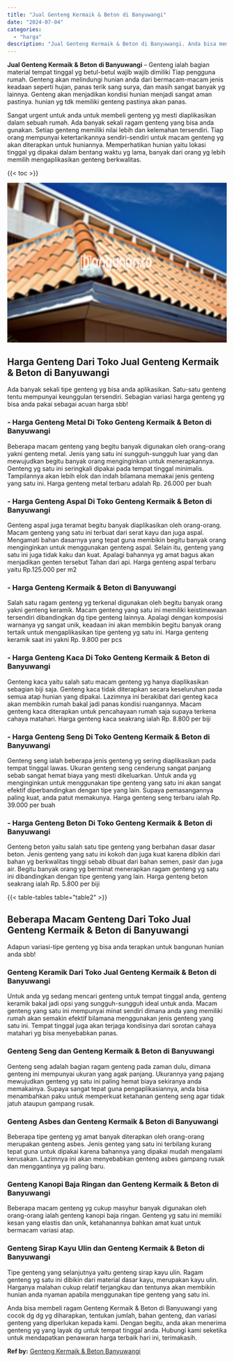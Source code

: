 ```yaml
---
title: "Jual Genteng Kermaik & Beton di Banyuwangi"
date: "2024-07-04"
categories: 
  - "harga"
description: "Jual Genteng Kermaik & Beton di Banyuwangi. Anda bisa membeli ragam Genteng Kermaik & Beton di Banyuwangi yang cocok dg dg yg diharapkan, tentukan jumlah, ba..."
---
```


**Jual Genteng Kermaik & Beton di Banyuwangi** – Genteng ialah bagian material tempat tinggal yg betul-betul wajib wajib dimiliki Tiap pengguna rumah. Genteng akan melindungi hunian anda dari bermacam-macam jenis keadaan seperti hujan, panas terik sang surya, dan masih sangat banyak yg lainnya. Genteng akan menjadikan kondisi hunian menjadi sangat aman pastinya. hunian yg tdk memiliki genteng pastinya akan panas.

Sangat urgent untuk anda untuk membeli genteng yg mesti diaplikasikan dalam sebuah rumah. Ada banyak sekali ragam genteng yang bisa anda gunakan. Setiap genteng memiliki nilai lebih dan kelemahan tersendiri. Tiap orang mempunyai ketertarikannya sendiri-sendiri untuk macam genteng yg akan diterapkan untuk huniannya. Memperhatikan hunian yaitu lokasi tinggal yg dipakai dalam bentang waktu yg lama, banyak dari orang yg lebih memilih mengaplikasikan genteng berkwalitas.

{{< toc >}}

![Jual Genteng Kermaik & Beton di Banyuwangi](/images/genteng-minimalis-murah03.png)

## Harga Genteng Dari Toko Jual Genteng Kermaik & Beton di Banyuwangi

Ada banyak sekali tipe genteng yg bisa anda aplikasikan. Satu-satu genteng tentu mempunyai keunggulan tersendiri. Sebagian variasi harga genteng yg bisa anda pakai sebagai acuan harga sbb!

### \- Harga Genteng Metal Di Toko Genteng Kermaik & Beton di Banyuwangi

Beberapa macam genteng yang begitu banyak digunakan oleh orang-orang yakni genteng metal. Jenis yang satu ini sungguh-sungguh luar yang dan mewujudkan begitu banyak orang menginginkan untuk menerapkannya. Genteng yg satu ini seringkali dipakai pada tempat tinggal minimalis. Tampilannya akan lebih elok dan indah bilamana memakai jenis genteng yang satu ini. Harga genteng metal terbaru adalah Rp. 26.000 per buah

### \- Harga Genteng Aspal Di Toko Genteng Kermaik & Beton di Banyuwangi

Genteng aspal juga teramat begitu banyak diaplikasikan oleh orang-orang. Macam genteng yang satu ini terbuat dari serat kayu dan juga aspal. Mengamati bahan dasarnya yang tepat guna membikin begitu banyak orang menginginkan untuk menggunakan genteng aspal. Selain itu, genteng yang satu ini juga tidak kaku dan kuat. Apalagi bahannya yg amat bagus akan menjadikan genten tersebut Tahan dari api. Harga genteng aspal terbaru yaitu Rp.125.000 per m2

### \- Harga Genteng Kermaik & Beton di Banyuwangi

Salah satu ragam genteng yg terkenal digunakan oleh begitu banyak orang yakni genteng keramik. Macam genteng yang satu ini memiliki keistimewaan tersendiri dibandingkan dg tipe genteng lainnya. Apalagi dengan komposisi warnanya yg sangat unik, keadaan ini akan membikin begitu banyak orang tertaik untuk mengaplikasikan tipe genteng yg satu ini. Harga genteng keramik saat ini yakni Rp. 9.800 per pcs

### \- Harga Genteng Kaca Di Toko Genteng Kermaik & Beton di Banyuwangi

Genteng kaca yaitu salah satu macam genteng yg hanya diaplikasikan sebagian biji saja. Genteng kaca tidak diterapkan secara keseluruhan pada semua atap hunian yang dipakai. Lazimnya ini berakibat dari genteg kaca akan membikin rumah bakal jadi panas kondisi ruangannya. Macam genteng kaca diterapkan untuk pencahayaan rumah saja supaya terkena cahaya matahari. Harga genteng kaca seakrang ialah Rp. 8.800 per biji

### \- Harga Genteng Seng Di Toko Genteng Kermaik & Beton di Banyuwangi

Genteng seng ialah beberapa jenis genteng yg sering diaplikasikan pada tempat tinggal lawas. Ukuran genteng seng cenderung sangat panjang sebab sangat hemat biaya yang mesti dikeluarkan. Untuk anda yg menginginkan untuk menggunakan tipe genteng yang satu ini akan sangat efektif diperbandingkan dengan tipe yang lain. Supaya pemasangannya paling kuat, anda patut memakunya. Harga genteng seng terbaru ialah Rp. 39.000 per buah

### \- Harga Genteng Beton Di Toko Genteng Kermaik & Beton di Banyuwangi

Genteng beton yaitu salah satu tipe genteng yang berbahan dasar dasar beton. Jenis genteng yang satu ini kokoh dan juga kuat karena dibikin dari bahan yg berkwalitas tinggi sebab dibuat dari bahan semen, pasir dan juga air. Begitu banyak orang yg berminat menerapkan ragam genteng yg satu ini dibandingkan dengan tipe genteng yang lain. Harga genteng beton seakrang ialah Rp. 5.800 per biji

{{< table-tables table="table2" >}}

## Beberapa Macam Genteng Dari Toko Jual Genteng Kermaik & Beton di Banyuwangi

Adapun variasi-tipe genteng yg bisa anda terapkan untuk bangunan hunian anda sbb!

### Genteng Keramik Dari Toko Jual Genteng Kermaik & Beton di Banyuwangi

Untuk anda yg sedang mencari genteng untuk tempat tinggal anda, genteng keramik bakal jadi opsi yang sungguh-sungguh ideal untuk anda. Macam genteng yang satu ini mempunyai minat sendiri dimana anda yang memiliki rumah akan semakin efektif bilamana menggunakan jenis genteng yang satu ini. Tempat tinggal juga akan terjaga kondisinya dari sorotan cahaya matahari yg bisa menyebabkan panas.

### Genteng Seng dan Genteng Kermaik & Beton di Banyuwangi

Genteng seng adalah bagian ragam genteng pada zaman dulu, dimana genteng ini mempunyai ukuran yang agak panjang. Ukurannya yang pajang mewujudkan genteng yg satu ini paling hemat biaya sekiranya anda memakainya. Supaya sangat tepat guna pengaplikasiannya, anda bisa menambahkan paku untuk memperkuat ketahanan genteng seng agar tidak jatuh ataupun gampang rusak.

### Genteng Asbes dan Genteng Kermaik & Beton di Banyuwangi

Beberapa tipe genteng yg amat banyak diterapkan oleh orang-orang merupakan genteng asbes. Jenis genteg yang satu ini terbilang kurang tepat guna untuk dipakai karena bahannya yang dipakai mudah mengalami kerusakan. Lazimnya ini akan menyebabkan genteng asbes gampang rusak dan menggantinya yg paling baru.

### Genteng Kanopi Baja Ringan dan Genteng Kermaik & Beton di Banyuwangi

Beberapa macam genteng yg cukup masyhur banyak digunakan oleh orang-orang ialah genteng kanopi baja ringan. Genteng yg satu ini memiiki kesan yang elastis dan unik, ketahanannya bahkan amat kuat untuk bermacam variasi atap.

### Genteng Sirap Kayu Ulin dan Genteng Kermaik & Beton di Banyuwangi

Tipe genteng yang selanjutnya yaitu genteng sirap kayu ulin. Ragam genteng yg satu ini dibikin dari material dasar kayu, merupakan kayu ulin. Harganya malahan cukup relatif terjangkau dan tentunya akan membikin hunian anda nyaman apabila menggunakan tipe genteng yang satu ini.

Anda bisa membeli ragam Genteng Kermaik & Beton di Banyuwangi yang cocok dg dg yg diharapkan, tentukan jumlah, bahan genteng, dan variasi genteng yang diperlukan kepada kami. Dengan begitu, anda akan menerima genteng yg yang layak dg untuk tempat tinggal anda. Hubungi kami seketika untuk mendapatkan penawaran harga terbaik hari ini, terimakasih.

**Ref by:**  [Genteng Kermaik & Beton  Banyuwangi](https://id.wikipedia.org/wiki/Genteng)
